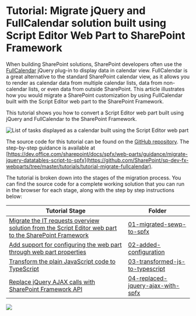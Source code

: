 # Tutorial: Migrate jQuery and FullCalendar solution built using Script Editor Web Part to SharePoint Framework

When building SharePoint solutions, SharePoint developers often use the [FullCalendar](https://fullcalendar.io/) jQuery plug-in to display data in calendar view. FullCalendar is a great alternative to the standard SharePoint calendar view, as it allows you to render as calendar data from multiple calendar lists, data from non-calendar lists, or even data from outside SharePoint. This article illustrates how you would migrate a SharePoint customization by using FullCalendar built with the Script Editor web part to the SharePoint Framework.

This tutorial shows you how to convert a Script Editor web part built using jQuery and FullCalendar to the SharePoint Framework.

![List of tasks displayed as a calendar built using the Script Editor web part](https://docs.microsoft.com/en-us/sharepoint/dev/images/fullcalendar-sewp.png)

The source code for this tutorial can be found on the [GitHub repository](https://github.com/SharePoint/sp-dev-fx-webparts/tree/master/tutorials/tutorial-migrate-datatables). The step-by-step guidance is available at [https://dev.office.com/sharepoint/docs/spfx/web-parts/guidance/migrate-jquery-datatables-script-to-spfx](https://github.com/SharePoint/sp-dev-fx-webparts/tree/master/tutorials/tutorial-migrate-fullcalendar).

The tutorial is broken down into the stages of the migration process. You can find the source code for a complete working solution that you can run in the browser for each stage, along with the step by step instructions below:

| Tutorial Stage | Folder 
| ------------- | ------------- 
| [Migrate the IT requests overview solution from the Script Editor web part to the SharePoint Framework](https://docs.microsoft.com/en-us/sharepoint/dev/spfx/web-parts/guidance/migrate-jquery-datatables-script-to-spfx#migrate-the-it-requests-overview-solution-from-the-script-editor-web-part-to-the-sharepoint-framework) | [01-migrated-sewp-to-spfx](https://docs.microsoft.com/en-us/sharepoint/dev/spfx/web-parts/guidance/migrate-jquery-fullcalendar-script-to-spfx#migrate-the-tasks-calendar-solution-from-the-script-editor-web-part-to-the-sharepoint-framework)
| [Add support for configuring the web part through web part properties](https://docs.microsoft.com/en-us/sharepoint/dev/spfx/web-parts/guidance/migrate-jquery-datatables-script-to-spfx#add-support-for-configuring-the-web-part-through-web-part-properties) | [02-added-configuration](https://docs.microsoft.com/en-us/sharepoint/dev/spfx/web-parts/guidance/migrate-jquery-fullcalendar-script-to-spfx#add-support-for-configuring-the-web-part-through-web-part-properties)
| [Transform the plain JavaScript code to TypeScript](https://docs.microsoft.com/en-us/sharepoint/dev/spfx/web-parts/guidance/migrate-jquery-fullcalendar-script-to-spfx#transform-the-plain-javascript-code-to-typescript)| [03-transformed-js-to-typescript](https://github.com/SharePoint/sp-dev-fx-webparts/tree/master/tutorials/tutorial-migrate-fullcalendar/03-transformed-js-to-typescript)
| [Replace jQuery AJAX calls with SharePoint Framework API](https://docs.microsoft.com/en-us/sharepoint/dev/spfx/web-parts/guidance/migrate-jquery-fullcalendar-script-to-spfx#replace-jquery-ajax-calls-with-sharepoint-framework-api) | [04-replaced-jquery-ajax-with-spfx](https://github.com/SharePoint/sp-dev-fx-webparts/tree/master/tutorials/tutorial-migrate-fullcalendar/04-replaced-jquery-ajax-with-spfx)

<img src="https://telemetry.sharepointpnp.com/sp-dev-fx-webparts/docs/tutorials/migrate-datatables" />
